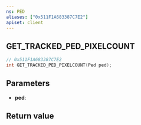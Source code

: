 ```yaml
---
ns: PED
aliases: ["0x511F1A683387C7E2"]
apiset: client
---
```

## GET_TRACKED_PED_PIXELCOUNT

```c
// 0x511F1A683387C7E2
int GET_TRACKED_PED_PIXELCOUNT(Ped ped);
```


## Parameters
* **ped**:

## Return value

